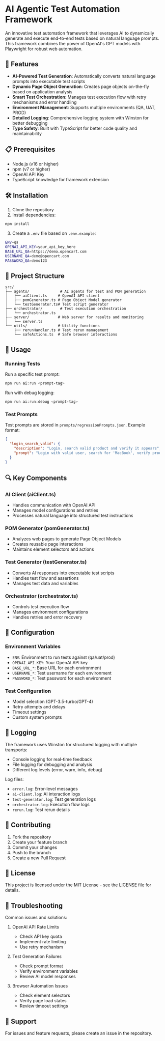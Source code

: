 # AI Agentic Test Automation Framework

An innovative test automation framework that leverages AI to dynamically generate and execute end-to-end tests based on natural language prompts. This framework combines the power of OpenAI's GPT models with Playwright for robust web automation.

## 🚀 Features

- **AI-Powered Test Generation**: Automatically converts natural language prompts into executable test scripts
- **Dynamic Page Object Generation**: Creates page objects on-the-fly based on application analysis
- **Smart Test Orchestration**: Manages test execution flow with retry mechanisms and error handling
- **Environment Management**: Supports multiple environments (QA, UAT, PROD)
- **Detailed Logging**: Comprehensive logging system with Winston for better debugging
- **Type Safety**: Built with TypeScript for better code quality and maintainability

## 📋 Prerequisites

- Node.js (v16 or higher)
- npm (v7 or higher)
- OpenAI API Key
- TypeScript knowledge for framework extension

## 🛠️ Installation

1. Clone the repository
2. Install dependencies:
```bash
npm install
```
3. Create a `.env` file based on `.env.example`:
```bash
ENV=qa
OPENAI_API_KEY=your_api_key_here
BASE_URL_QA=https://demo.opencart.com
USERNAME_QA=demo@opencart.com
PASSWORD_QA=demo123
```

## 📂 Project Structure

```
src/
├── agents/              # AI agents for test and POM generation
│   ├── aiClient.ts     # OpenAI API client
│   ├── pomGenerator.ts # Page Object Model generator
│   └── testGenerator.ts# Test script generator
├── orchestrator/        # Test execution orchestration
│   └── orchestrator.ts
├── server/             # Web server for results and monitoring
│   └── server.ts
└── utils/              # Utility functions
    ├── rerunHandler.ts # Test rerun management
    └── safeActions.ts  # Safe browser interactions
```

## 🎯 Usage

### Running Tests

Run a specific test prompt:
```bash
npm run ai:run <prompt-tag>
```

Run with debug logging:
```bash
npm run ai:run:debug <prompt-tag>
```

### Test Prompts

Test prompts are stored in `prompts/regressionPrompts.json`. Example format:
```json
{
  "login_search_valid": {
    "description": "Login, search valid product and verify it appears",
    "prompt": "Login with valid user, search for 'MacBook', verify product appears"
  }
}
```

## 🔍 Key Components

### AI Client (aiClient.ts)
- Handles communication with OpenAI API
- Manages model configurations and retries
- Processes natural language into structured test instructions

### POM Generator (pomGenerator.ts)
- Analyzes web pages to generate Page Object Models
- Creates reusable page interactions
- Maintains element selectors and actions

### Test Generator (testGenerator.ts)
- Converts AI responses into executable test scripts
- Handles test flow and assertions
- Manages test data and variables

### Orchestrator (orchestrator.ts)
- Controls test execution flow
- Manages environment configurations
- Handles retries and error recovery

## 🔧 Configuration

### Environment Variables
- `ENV`: Environment to run tests against (qa/uat/prod)
- `OPENAI_API_KEY`: Your OpenAI API key
- `BASE_URL_*`: Base URL for each environment
- `USERNAME_*`: Test username for each environment
- `PASSWORD_*`: Test password for each environment

### Test Configuration
- Model selection (GPT-3.5-turbo/GPT-4)
- Retry attempts and delays
- Timeout settings
- Custom system prompts

## 📝 Logging

The framework uses Winston for structured logging with multiple transports:
- Console logging for real-time feedback
- File logging for debugging and analysis
- Different log levels (error, warn, info, debug)

Log files:
- `error.log`: Error-level messages
- `ai-client.log`: AI interaction logs
- `test-generator.log`: Test generation logs
- `orchestrator.log`: Execution flow logs
- `rerun.log`: Test rerun details

## 🤝 Contributing

1. Fork the repository
2. Create your feature branch
3. Commit your changes
4. Push to the branch
5. Create a new Pull Request

## 📄 License

This project is licensed under the MIT License - see the LICENSE file for details.

## 🔎 Troubleshooting

Common issues and solutions:

1. OpenAI API Rate Limits
   - Check API key quota
   - Implement rate limiting
   - Use retry mechanism

2. Test Generation Failures
   - Check prompt format
   - Verify environment variables
   - Review AI model responses

3. Browser Automation Issues
   - Check element selectors
   - Verify page load states
   - Review timeout settings

## 📮 Support

For issues and feature requests, please create an issue in the repository.